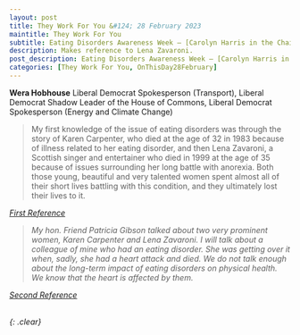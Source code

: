 ```yaml
---
layout: post
title: They Work For You &#124; 28 February 2023
maintitle: They Work For You
subtitle: Eating Disorders Awareness Week — [Carolyn Harris in the Chair] – in Westminster Hall
description: Makes reference to Lena Zavaroni.
post_description: Eating Disorders Awareness Week — [Carolyn Harris in the Chair] – in Westminster Hall – Makes reference to Lena Zavaroni.
categories: [They Work For You, OnThisDay28February]
---
```


<p><strong>Wera Hobhouse</strong> Liberal Democrat Spokesperson (Transport), Liberal Democrat Shadow Leader of the House of Commons, Liberal Democrat Spokesperson (Energy and Climate Change)</p>
<blockquote>My first knowledge of the issue of eating disorders was through the story of Karen Carpenter, who died at the age of 32 in 1983 because of illness related to her eating disorder, and then Lena Zavaroni, a Scottish singer and entertainer who died in 1999 at the age of 35 because of issues surrounding her long battle with anorexia. Both those young, beautiful and very talented women spent almost all of their short lives battling with this condition, and they ultimately lost their lives to it.</blockquote>
<cite><a class="external-link" href="https://www.theyworkforyou.com/whall/?id=2023-02-28a.217.0&fbclid=IwAR32VrX9PBxNgB-_0h6M5P8xXg4FaJLz7SE6BWXrZXX8g8OVZyD2PDBSm8I#g224.0:~:text=My%20first%20knowledge,lives%20to%20it.">First Reference</a>

<blockquote>My hon. Friend Patricia Gibson talked about two very prominent women, Karen Carpenter and Lena Zavaroni. I will talk about a colleague of mine who had an eating disorder. She was getting over it when, sadly, she had a heart attack and died. We do not talk enough about the long-term impact of eating disorders on physical health. We know that the heart is affected by them.</blockquote>
<cite><a class="external-link" href="https://www.theyworkforyou.com/whall/?id=2023-02-28a.217.0&fbclid=IwAR32VrX9PBxNgB-_0h6M5P8xXg4FaJLz7SE6BWXrZXX8g8OVZyD2PDBSm8I#g224.0:~:text=My%20hon.%20Friend%20Patricia,is%20affected%20by%20them.">Second Reference</a>

<br />{: .clear}

